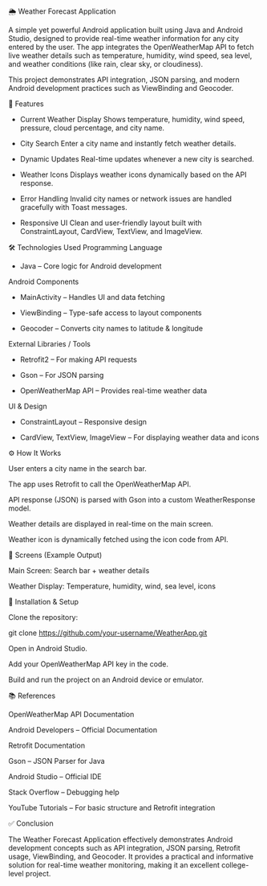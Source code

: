 🌦️ Weather Forecast Application

A simple yet powerful Android application built using Java and Android Studio, designed to provide real-time weather information for any city entered by the user.
The app integrates the OpenWeatherMap API to fetch live weather details such as temperature, humidity, wind speed, sea level, and weather conditions (like rain, clear sky, or cloudiness).

This project demonstrates API integration, JSON parsing, and modern Android development practices such as ViewBinding and Geocoder.

📱 Features

* Current Weather Display
Shows temperature, humidity, wind speed, pressure, cloud percentage, and city name.

* City Search
Enter a city name and instantly fetch weather details.


* Dynamic Updates
Real-time updates whenever a new city is searched.


* Weather Icons
Displays weather icons dynamically based on the API response.


* Error Handling
Invalid city names or network issues are handled gracefully with Toast messages.


* Responsive UI
Clean and user-friendly layout built with ConstraintLayout, CardView, TextView, and ImageView.


🛠️ Technologies Used
Programming Language

* Java – Core logic for Android development

Android Components

* MainActivity – Handles UI and data fetching

* ViewBinding – Type-safe access to layout components

* Geocoder – Converts city names to latitude & longitude


External Libraries / Tools

* Retrofit2 – For making API requests

* Gson – For JSON parsing

* OpenWeatherMap API – Provides real-time weather data


UI & Design

* ConstraintLayout – Responsive design

* CardView, TextView, ImageView – For displaying weather data and icons


⚙️ How It Works

User enters a city name in the search bar.

The app uses Retrofit to call the OpenWeatherMap API.

API response (JSON) is parsed with Gson into a custom WeatherResponse model.

Weather details are displayed in real-time on the main screen.

Weather icon is dynamically fetched using the icon code from API.


📸 Screens (Example Output)

Main Screen: Search bar + weather details

Weather Display: Temperature, humidity, wind, sea level, icons


🚀 Installation & Setup

Clone the repository:

git clone https://github.com/your-username/WeatherApp.git


Open in Android Studio.

Add your OpenWeatherMap API key in the code.

Build and run the project on an Android device or emulator.


📚 References

OpenWeatherMap API Documentation

Android Developers – Official Documentation

Retrofit Documentation

Gson – JSON Parser for Java

Android Studio – Official IDE

Stack Overflow
 – Debugging help

YouTube Tutorials – For basic structure and Retrofit integration


✅ Conclusion

The Weather Forecast Application effectively demonstrates Android development concepts such as API integration, JSON parsing, Retrofit usage, ViewBinding, and Geocoder.
It provides a practical and informative solution for real-time weather monitoring, making it an excellent college-level project.
